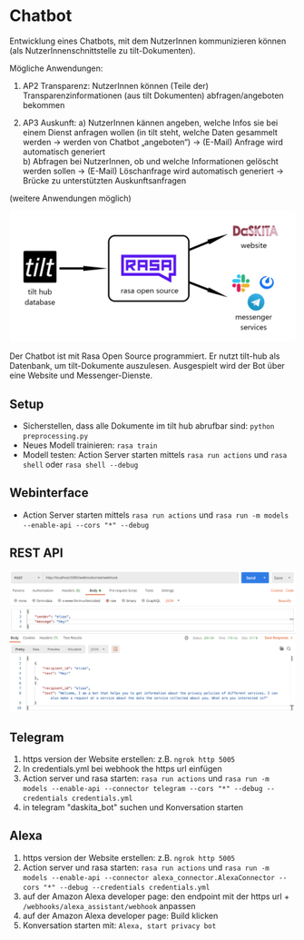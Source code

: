 # Chatbot
Entwicklung eines Chatbots, mit dem NutzerInnen kommunizieren können (als NutzerInnenschnittstelle zu tilt-Dokumenten).

Mögliche Anwendungen: 
1.	AP2 Transparenz: 
NutzerInnen können (Teile der) Transparenzinformationen (aus tilt Dokumenten) abfragen/angeboten bekommen 

2.	AP3 Auskunft: 
  a)	NutzerInnen kännen angeben, welche Infos sie bei einem Dienst anfragen wollen (in tilt steht, welche Daten gesammelt werden -> werden von Chatbot „angeboten“) 
			-> (E-Mail) Anfrage wird automatisch generiert      
  b)	Abfragen bei NutzerInnen, ob und welche Informationen gelöscht werden sollen -> (E-Mail) Löschanfrage wird automatisch generiert
  ->	Brücke zu unterstützten Auskunftsanfragen



(weitere Anwendungen möglich)

![](./docs/uebersicht.png)


Der Chatbot ist mit Rasa Open Source programmiert. Er nutzt tilt-hub als Datenbank, um tilt-Dokumente auszulesen. Ausgespielt wird der Bot über eine Website und Messenger-Dienste.


## Setup 

- Sicherstellen, dass alle Dokumente im tilt hub abrufbar sind: `python preprocessing.py`
- Neues Modell trainieren: `rasa train`
- Modell testen: Action Server starten mittels `rasa run actions` und `rasa shell` oder `rasa shell --debug`

## Webinterface
- Action Server starten mittels `rasa run actions` und `rasa run -m models --enable-api --cors "*" --debug`

## REST API

![](./docs/rest.png)

## Telegram
1. 	https version der Website erstellen: z.B. `ngrok http 5005`
2.	In credentials.yml bei webhook the https url einfügen
3.	Action server und rasa starten: `rasa run actions` und `rasa run -m models --enable-api --connector telegram --cors "*" --debug --credentials credentials.yml`
4. 	in telegram "daskita_bot" suchen und Konversation starten

## Alexa
1.	https version der Website erstellen: z.B. `ngrok http 5005`
2.	Action server und rasa starten: `rasa run actions` und `rasa run -m models --enable-api --connector alexa_connector.AlexaConnector --cors "*" --debug --credentials credentials.yml`
3.	auf der Amazon Alexa developer page: den endpoint mit der https url + `/webhooks/alexa_assistant/webhook` anpassen
4.	auf der Amazon Alexa developer page: Build klicken
5.	Konversation starten mit: `Alexa, start privacy bot`
